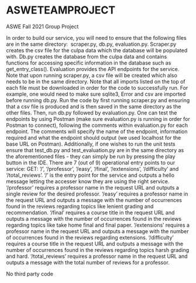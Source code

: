 # ASWETEAMPROJECT
ASWE Fall 2021 Group Project  

  In order to build our service, you will need to ensure that the following files are in the same directory:  scraper.py, db.py, evaluation.py. Scraper.py creates the csv file for the culpa data which the database will be populated with. Db.py creates the database from the culpa data and contains functions for accessing specific information in the database such as get_entry_class(). Evaluation provides the API endpoints for the service. Note that upon running scraper.py, a csv file will be created which also needs to be in the same directory. Note that all imports listed on the top of each file must be downloaded in order for the code to successfully run. For example, one would need to make sure sqlite3, Error and csv are imported before running db.py. Run the code by first running scraper.py and ensuring that a csv file is produced and is then saved in the same directory as the other files. Then, run db.py followed by evaluation.py. One can test the endpoints by using Postman (make sure evaluation.py is running in order for Postman to connect), following the comments within evaluation.py for each endpoint. The comments will specify the name of the endpoint, information required and what the endpoint should output (we used localhost for the base URL on Postman). Additionally, if one wishes to run the unit tests ensure that test_db.py and test_evaluation.py are in the same directory as the aforementioned files - they can simply be run by pressing the play button in the IDE.
  There are 7 (out of 9) operational entry points to our service: GET: ‘/’, ‘/professor’, ‘/easy’, ‘/final’, ‘/extensions’, ‘/difficulty’ and ‘/total_reviews’. ‘/’ is the entry point for the service and outputs a hello message letting the accesser know they are using the right service. ‘/professor’ requires a professor name in the request URL and outputs a single review for the desired professor. ‘/easy’ requires a professor name in the request URL and outputs a message with the number of occurrences found in the reviews regarding topics like lenient grading and recommendation. ‘/final’ requires a course title in the request URL and outputs a message with the number of occurrences found in the reviews regarding topics like take home final and final paper. ‘/extensions’ requires a professor name in the request URL and outputs a message with the number of occurrences found in the reviews regarding extensions. ‘/difficulty’ requires a course title in the request URL and outputs a message with the number of occurrences found in the reviews regarding topics harsh grading and hard. ‘/total_reviews’ requires a professor name in the request URL and outputs a message with the total number of reviews for a professor. 

No third party code
